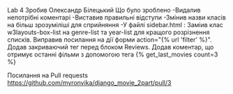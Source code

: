 Lab 4 
Зробив Олександр Білецький 
Що було зроблено
-Видалив непотрібні коментарі
-Виставив правильні відступи
-Змінив назви класів на більш зрозуміліші для сприйняння
-У файлі sidebar.html :
Заміив клас w3layouts-box-list на genre-list та year-list для кращого розрізнення списків.
Виправив посилання на дії форми action="{% url 'filter' %}".
Додав закриваючий тег </form> перед блоком Reviews.
Додав коментар, що отримує останні фільми з допомогою тега {% get_last_movies count=3 %}

Посилання на Pull requests
https://github.com/myronvika/django_movie_2part/pull/3
